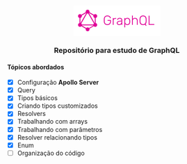 <p align="center">
  <a href="https://graphql.org/" target="_blank">
    <img src="src\assets\images\graphql-logo.png" alt="Logo GrahpQL" width="200" align="center" />
  </a>
</p>

<div align="center">
  <h3>Repositório para estudo de GraphQL</h3>
</div>

#### Tópicos abordados

- [x] Configuração **Apollo Server**
- [x] Query
- [x] Tipos básicos
- [x] Criando tipos customizados
- [x] Resolvers
- [x] Trabalhando com arrays
- [x] Trabalhando com parâmetros
- [x] Resolver relacionando tipos
- [x] Enum
- [ ] Organização do código
